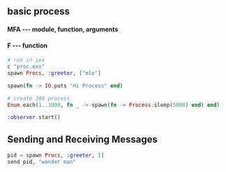 ## basic process
#### MFA --- module, function, arguments

#### F --- function

```elixir
# run in iex
c "proc.exs"
spawn Procs, :greeter, ["mlx"]

spawn(fn -> IO.puts "Hi Process" end)

# create 100 process
Enum.each(1..1000, fn _ -> spawn(fn -> Process.sleep(5000) end) end)

:observer.start()
```

## Sending and Receiving Messages

```elixir
pid = spawn Procs, :greeter, []
send pid, "wonder man"
```
